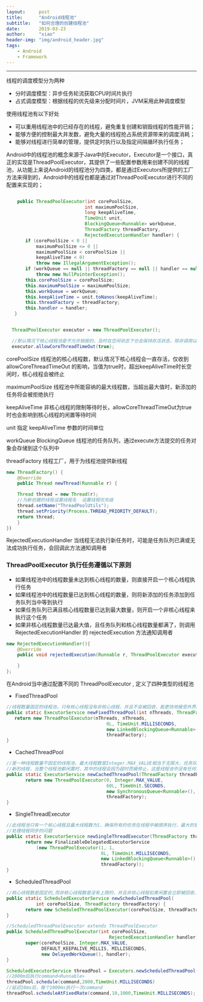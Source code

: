 ```yaml
---
layout:     post
title:      "Android线程池"
subtitle:   "如何合理的创建线程池"
date:       2019-03-23
author:     "xiao"
header-img: "img/android_header.jpg"
tags:
    - Android
    - Framework
---
```


***

线程的调度模型分为两种

 * 分时调度模型：异步任务轮流获取CPU时间片执行
 * 占式调度模型：根据线程的优先级来分配时间片，JVM采用此种调度模型

使用线程池有以下好处

 * 可以重用线程池中的已经存在的线程，避免重复创建和销毁线程的性能开销；
 * 能够方便的控制最大并发数，避免大量的线程抢占系统资源带来的调度消耗；
 * 能够对线程进行简单的管理，提供定时执行以及指定间隔循环执行任务；

 Android中的线程池的概念来源于Java中的Executor，Executor是一个接口，真正的实现是ThreadPoolExecutor，其提供了一些配置参数用来创建不同的线程池，从功能上来说Android的线程池分为四类，都是通过Executors所提供的工厂方法来得到的，Android中的线程也都是通过对ThreadPoolExecutor进行不同的配置来实现的；

 ``` java

     public ThreadPoolExecutor(int corePoolSize,
                              int maximumPoolSize,
                              long keepAliveTime,
                              TimeUnit unit,
                              BlockingQueue<Runnable> workQueue,
                              ThreadFactory threadFactory,
                              RejectedExecutionHandler handler) {
        if (corePoolSize < 0 ||
            maximumPoolSize <= 0 ||
            maximumPoolSize < corePoolSize ||
            keepAliveTime < 0)
            throw new IllegalArgumentException();
        if (workQueue == null || threadFactory == null || handler == null)
            throw new NullPointerException();
        this.corePoolSize = corePoolSize;
        this.maximumPoolSize = maximumPoolSize;
        this.workQueue = workQueue;
        this.keepAliveTime = unit.toNanos(keepAliveTime);
        this.threadFactory = threadFactory;
        this.handler = handler;
    }


   ThreadPoolExecutor executor = new ThreadPoolExecutor();

   //默认情况下核心线程池是不允许销毁的，及时在空闲状态下也会保持存活状态，除非调用以下方法，核心线程会有超时策略，当超出keepAliveTime时长空闲时，核心线程会被终止
   executor.allowCoreThreadTimeOut(true);

 ```

 corePoolSize 线程池的核心线程数，默认情况下核心线程会一直存活，仅收到 allowCoreThreadTimeOut 的影响，当值为true时，超出keepAliveTime时长空闲时，核心线程会被终止

 maximumPoolSize  线程池中所能容纳的最大线程数，当超出最大值时，新添加的任务将会被拒绝执行

 keepAliveTime 非核心线程的限制等待时长，allowCoreThreadTimeOut为true时也会影响到核心线程的闲置等待时间

 unit 指定 keepAliveTime 参数的时间单位

 workQueue BlockingQueue<Runnable> 线程池的任务队列，通过execute方法提交的任务对象会存储到这个队列中

 threadFactory 线程工厂，用于为线程池提供新线程
```java
new ThreadFactory() {
    @Override
    public Thread newThread(Runnable r) {

    Thread thread = new Thread(r);
    //为新创建的线程设置线程名  设置线程优先级
    thread.setName("ThreadPoolUtils");
    thread.setPriority(Process.THREAD_PRIORITY_DEFAULT);
    return thread;
    }
})

```

RejectedExecutionHandler 当线程无法执行新任务时，可能是任务队列已满或无法成功执行任务，会回调此方法通知调用者

### ThreadPoolExecutor 执行任务遵循以下原则

 - 如果线程池中的线程数量未达到核心线程的数量，则直接开启一个核心线程执行任务
 - 如果线程池中的线程数量已达到核心线程的数量，则将新添加的任务添加到任务队列当中等到执行
 - 如果任务队列已满且核心线程数量已达到最大数量，则开启一个非核心线程来执行这个任务
 - 如果非核心线程数量已达最大值，且任务队列和核心线程数量都满了，则调用 RejectedExecutionHandler 的 rejectedExecution 方法通知调用者

```java
new RejectedExecutionHandler(){
    @Override
    public void rejectedExecution(Runnable r, ThreadPoolExecutor executor) {

    }
};
```

在Android当中通过配置不同的 ThreadPoolExecutor , 定义了四种类型的线程池
 - FixedThreadPool
 ```java
 //线程数量固定的线程池，只有核心线程没有非核心线程，并且不会被回收，能更快地接受外界的请求作出响应，任务队列也是没有大小限制的
 public static ExecutorService newFixedThreadPool(int nThreads, ThreadFactory threadFactory) {
    return new ThreadPoolExecutor(nThreads, nThreads,
                                      0L, TimeUnit.MILLISECONDS,
                                      new LinkedBlockingQueue<Runnable>(),
                                      threadFactory);
 }
 ```
 - CachedThreadPool
 ```java
 //是一种线程数量不固定的线程池，最大线程数是Integer.MAX_VALUE相当于无限大，任务队列是个空队列无法存入数据，意味着一旦有任务进来就会开辟
 //新的线程，当整个线程池都闲置时，其中的线程会因为超时而被停止，这是线程池中没有任何线程，不占用任何系统资源
 public static ExecutorService newCachedThreadPool(ThreadFactory threadFactory) {
        return new ThreadPoolExecutor(0, Integer.MAX_VALUE,
                                      60L, TimeUnit.SECONDS,
                                      new SynchronousQueue<Runnable>(),
                                      threadFactory);
 }
 ```
 - SingleThreadExecutor
 ```java
 //此线程池只有一个核心线程且最大线程数为1，确保所有的任务在线程中被顺序执行，最大的意义在于统一所有外界的任务在一个线程中执行，从而不必
 //处理线程同步的问题
 public static ExecutorService newSingleThreadExecutor(ThreadFactory threadFactory) {
        return new FinalizableDelegatedExecutorService
            (new ThreadPoolExecutor(1, 1,
                                    0L, TimeUnit.MILLISECONDS,
                                    new LinkedBlockingQueue<Runnable>(),
                                    threadFactory));
 }
 ```
 - ScheduledThreadPool
 ```java
 //核心线程数是固定的,而非核心线程数是没有上限的，并且非核心线程如果闲置会立即被回收，这类线程主要用来执行定时任务和具有固定周期的重复任务
 public static ScheduledExecutorService newScheduledThreadPool(
            int corePoolSize, ThreadFactory threadFactory) {
        return new ScheduledThreadPoolExecutor(corePoolSize, threadFactory);
 }

 //ScheduledThreadPoolExecutor extends ThreadPoolExecutor
 public ScheduledThreadPoolExecutor(int corePoolSize,
                                       RejectedExecutionHandler handler) {
        super(corePoolSize, Integer.MAX_VALUE,
              DEFAULT_KEEPALIVE_MILLIS, MILLISECONDS,
              new DelayedWorkQueue(), handler);
 }

 ScheduledExecutorService threadPool = Executors.newScheduledThreadPool(4);
 //2000m后执行command<Runnable>
 threadPool.schedule(command,2000,TimeUnit.MILLISECONDS)
 //延迟10ms后，每个1000ms执行一次command
 threadPool.scheduleAtFixedRate(command,10,1000,TimeUnit.MILLISECONDS);
 ```